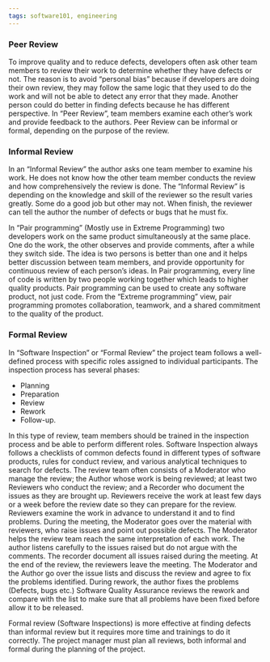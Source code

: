 ```yaml
---
tags: software101, engineering
---
```


### Peer Review
To improve quality and to reduce defects, developers often ask other team members to review their work to determine whether they have defects or not. The reason is to avoid “personal bias” because if developers are doing their own review, they may follow the same logic that they used to do the work and will not be able to detect any error that they made. Another person could do better in finding defects because he has different perspective. In “Peer Review”, team members examine each other’s work and provide feedback to the authors. Peer Review can be informal or formal, depending on the purpose of the review.

### Informal Review
In an “Informal Review” the author asks one team member to examine his work. He does not know how the other team member conducts the review and how comprehensively the review is done. The “Informal Review” is depending on the knowledge and skill of the reviewer so the result varies greatly. Some do a good job but other may not. When finish, the reviewer can tell the author the number of defects or bugs that he must fix.

In “Pair programming” (Mostly use in Extreme Programming) two developers work on the same product simultaneously at the same place. One do the work, the other observes and provide comments, after a while they switch side.  The idea is two persons is better than one and it helps better discussion between team members, and provide opportunity for continuous review of each person’s ideas. In Pair programming, every line of code is written by two people working together which leads to higher quality products. Pair programming can be used to create any software product, not just code. From the “Extreme programming” view, pair programming promotes collaboration, teamwork, and a shared commitment to the quality of the product.

### Formal Review

In “Software Inspection” or “Formal Review” the project team follows a well-defined process with specific roles assigned to individual participants. The inspection process has several phases: 
* Planning
* Preparation
* Review
* Rework
* Follow-up. 

In this type of review, team members should be trained in the inspection process and be able to perform different roles. Software Inspection always follows a checklists of common defects found in different types of software products, rules for conduct review, and various analytical techniques to search for defects. The review team often consists of a Moderator who manage the review; the Author whose work is being reviewed; at least two Reviewers who conduct the review; and a Recorder who document the issues as they are brought up. Reviewers receive the work at least few days or a week before the review date so they can prepare for the review. Reviewers examine the work in advance to understand it and to find problems. During the meeting, the Moderator goes over the material with reviewers, who raise issues and point out possible defects. The Moderator helps the review team reach the same interpretation of each work. The author listens carefully to the issues raised but do not argue with the comments. The recorder document all issues raised during the meeting. At the end of the review, the reviewers leave the meeting. The Moderator and the Author go over the issue lists and discuss the review and agree to fix the problems identified. During rework, the author fixes the problems (Defects, bugs etc.) Software Quality Assurance reviews the rework and compare with the list to make sure that all problems have been fixed before allow it to be released.

Formal review (Software Inspections) is more effective at finding defects than informal review but it requires more time and trainings to do it correctly. The project manager must plan all reviews, both informal and formal during the planning of the project.